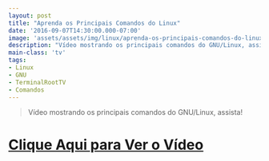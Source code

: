 ```yaml
---
layout: post
title: "Aprenda os Principais Comandos do Linux"
date: '2016-09-07T14:30:00.000-07:00'
image: 'assets/assets/img/linux/aprenda-os-principais-comandos-do-linux.jpg'
description: "Vídeo mostrando os principais comandos do GNU/Linux, assista!"
main-class: 'tv'
tags:
- Linux
- GNU
- TerminalRootTV
- Comandos
---
```


> Vídeo mostrando os principais comandos do GNU/Linux, assista!


# [Clique Aqui para Ver o Vídeo](https://www.youtube.com/watch?v=6zxP8asF2mQ)


<script async src="https://pagead2.googlesyndication.com/pagead/js/adsbygoogle.js"></script>

<!-- Informat -->
<ins class="adsbygoogle"
 style="display:block"
 data-ad-client="ca-pub-2838251107855362"
 data-ad-slot="2327980059"
 data-ad-format="auto"
 data-full-width-responsive="true"></ins>

<script>
(adsbygoogle = window.adsbygoogle || []).push({});
</script>


